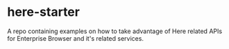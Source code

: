 # here-starter
A repo containing examples on how to take advantage of Here related APIs for Enterprise Browser and it's related services.
